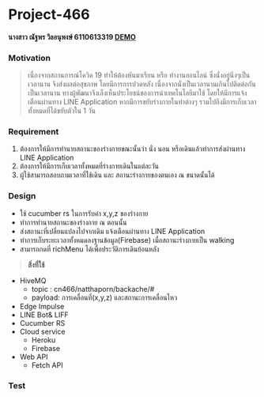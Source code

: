 # Project-466
#### นางสาว ณัฐพร วิลอนุพงษ์ 6110613319 [DEMO](https://drive.google.com/file/d/13jfwDR1JHzu7ff83j6I4ozt_dNKWALMY/view?usp=sharing)
### Motivation
> เนื่องจากสถานการณ์โควิด 19 ทำให้ต้องหันมาเรียน หรือ ทำงานออนไลน์ ซึ่งนั่งอยู่นิ่งๆเป็นเวลานาน จึงส่งผลต่อสุขภาพ โดยมีการการปวดหลัง เนื่องจากนั่งเป็นเวลานานเกินไปติดต่อกันเป็นเวลานาน
> ทางผู้พัฒนาจึงเล็งเห็นประโยชน์ของการนำเทคโนโลยีมาใช้ โดยให้มีการแจ้งเตือนผ่านทาง LINE Application หากมีการขยับร่างกายในท่าต่างๆ รวมไปถึงมีการเก็บเวลาทั้งหมดที่ได้ขยับตัวใน 1 วัน

### Requirement
1. ต้องการให้มีการทำนายสถานะของร่างกายขณะนั้นว่า นั่ง นอน หรือเดินแล้วทำการส่งผ่านทาง LINE Application 
2. ต้องการให้มีการเก็บเวลาทั้งหมดที่ร่างกายเดินในแต่ละวัน
3. ผู้ใช้สามารถสอบถามเวลาที่ใช้เดิน และ สถานะร่างกายของตนเอง ณ ขนาดนั้นได้

### Design
- ใช้ cucumber rs ในการรับค่า x,y,z ของร่างกาย
- ทำการทำนายสถานะของร่างกาย ณ ตอนนั้น
- ส่งสถานะที่เปลี่ยนแปลงไปจากเดิม แจ้งเตือนผ่านทาง LINE Application
- ทำการเก็บระยะเวลาทั้งหมดลงฐานข้อมูล(Firebase) เมื่อสถานะร่างกายเป็น walking
- สามารถกดที่ richMenu ได้เพื่อประวัติการเดินย้อนหลัง
> **สิ่งที่ใช้**
  - HiveMQ
    - topic : cn466/natthaporn/backache/#
    - payload: การเคลื่อนที่(x,y,z) และสถานะการเคลื่อนไหว
  - Edge Impulse
  - LINE Bot& LIFF 
  - Cucumber RS
  - Cloud service 
    - Heroku 
    - Firebase
  - Web API 
    - Fetch API

### Test
